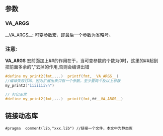## 参数
### __VA_ARGS__ 
\__VA_ARGS\_\_: 可变参数宏，即最后一个参数为省略号。

### 注意:
__VA_ARGS__ 宏前面加上##的作用在于，当可变参数的个数为0时，这里的##起到把前面多余的","去掉的作用,否则会编译出错
```C
#define my_print2(fmt,...)  printf(fmt,__VA_ARGS__)  
//编译失败打印，因为扩展出来只有一个参数，至少要两个及以上参数
my_print2("iiiiiii\n")       

// 打印正常
#define my_print2(fmt,...)  printf(fmt,##__VA_ARGS__)  
```

## 链接动态库
```
#pragma  comment(lib,"xxx.lib") //链接一个文件，本文中为静态库
```